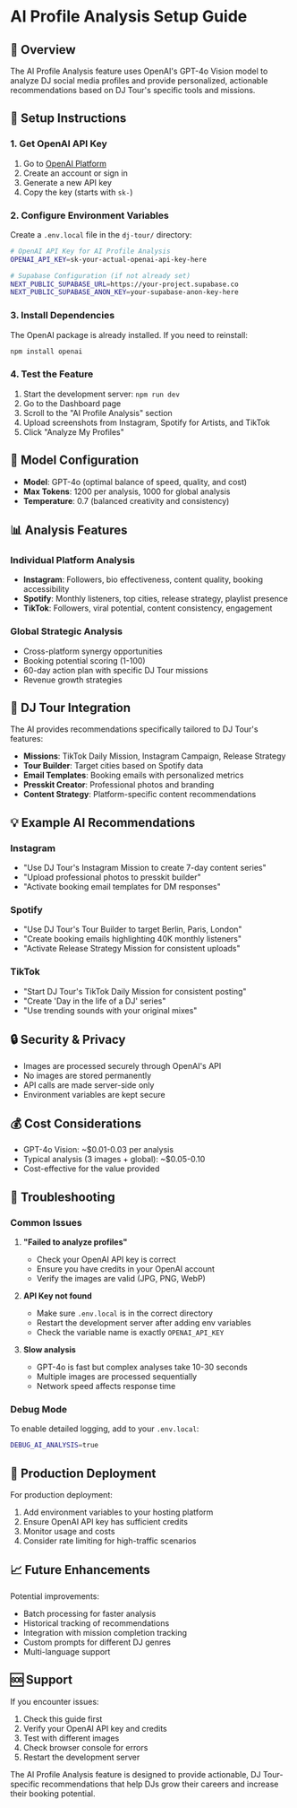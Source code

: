 # AI Profile Analysis Setup Guide

## 🎯 Overview

The AI Profile Analysis feature uses OpenAI's GPT-4o Vision model to analyze DJ social media profiles and provide personalized, actionable recommendations based on DJ Tour's specific tools and missions.

## 🔧 Setup Instructions

### 1. Get OpenAI API Key

1. Go to [OpenAI Platform](https://platform.openai.com/api-keys)
2. Create an account or sign in
3. Generate a new API key
4. Copy the key (starts with `sk-`)

### 2. Configure Environment Variables

Create a `.env.local` file in the `dj-tour/` directory:

```bash
# OpenAI API Key for AI Profile Analysis
OPENAI_API_KEY=sk-your-actual-openai-api-key-here

# Supabase Configuration (if not already set)
NEXT_PUBLIC_SUPABASE_URL=https://your-project.supabase.co
NEXT_PUBLIC_SUPABASE_ANON_KEY=your-supabase-anon-key-here
```

### 3. Install Dependencies

The OpenAI package is already installed. If you need to reinstall:

```bash
npm install openai
```

### 4. Test the Feature

1. Start the development server: `npm run dev`
2. Go to the Dashboard page
3. Scroll to the "AI Profile Analysis" section
4. Upload screenshots from Instagram, Spotify for Artists, and TikTok
5. Click "Analyze My Profiles"

## 🤖 Model Configuration

- **Model**: GPT-4o (optimal balance of speed, quality, and cost)
- **Max Tokens**: 1200 per analysis, 1000 for global analysis
- **Temperature**: 0.7 (balanced creativity and consistency)

## 📊 Analysis Features

### Individual Platform Analysis
- **Instagram**: Followers, bio effectiveness, content quality, booking accessibility
- **Spotify**: Monthly listeners, top cities, release strategy, playlist presence
- **TikTok**: Followers, viral potential, content consistency, engagement

### Global Strategic Analysis
- Cross-platform synergy opportunities
- Booking potential scoring (1-100)
- 60-day action plan with specific DJ Tour missions
- Revenue growth strategies

## 🎯 DJ Tour Integration

The AI provides recommendations specifically tailored to DJ Tour's features:

- **Missions**: TikTok Daily Mission, Instagram Campaign, Release Strategy
- **Tour Builder**: Target cities based on Spotify data
- **Email Templates**: Booking emails with personalized metrics
- **Presskit Creator**: Professional photos and branding
- **Content Strategy**: Platform-specific content recommendations

## 💡 Example AI Recommendations

### Instagram
- "Use DJ Tour's Instagram Mission to create 7-day content series"
- "Upload professional photos to presskit builder"
- "Activate booking email templates for DM responses"

### Spotify
- "Use DJ Tour's Tour Builder to target Berlin, Paris, London"
- "Create booking emails highlighting 40K monthly listeners"
- "Activate Release Strategy Mission for consistent uploads"

### TikTok
- "Start DJ Tour's TikTok Daily Mission for consistent posting"
- "Create 'Day in the life of a DJ' series"
- "Use trending sounds with your original mixes"

## 🔒 Security & Privacy

- Images are processed securely through OpenAI's API
- No images are stored permanently
- API calls are made server-side only
- Environment variables are kept secure

## 💰 Cost Considerations

- GPT-4o Vision: ~$0.01-0.03 per analysis
- Typical analysis (3 images + global): ~$0.05-0.10
- Cost-effective for the value provided

## 🐛 Troubleshooting

### Common Issues

1. **"Failed to analyze profiles"**
   - Check your OpenAI API key is correct
   - Ensure you have credits in your OpenAI account
   - Verify the images are valid (JPG, PNG, WebP)

2. **API Key not found**
   - Make sure `.env.local` is in the correct directory
   - Restart the development server after adding env variables
   - Check the variable name is exactly `OPENAI_API_KEY`

3. **Slow analysis**
   - GPT-4o is fast but complex analyses take 10-30 seconds
   - Multiple images are processed sequentially
   - Network speed affects response time

### Debug Mode

To enable detailed logging, add to your `.env.local`:

```bash
DEBUG_AI_ANALYSIS=true
```

## 🚀 Production Deployment

For production deployment:

1. Add environment variables to your hosting platform
2. Ensure OpenAI API key has sufficient credits
3. Monitor usage and costs
4. Consider rate limiting for high-traffic scenarios

## 📈 Future Enhancements

Potential improvements:
- Batch processing for faster analysis
- Historical tracking of recommendations
- Integration with mission completion tracking
- Custom prompts for different DJ genres
- Multi-language support

## 🆘 Support

If you encounter issues:
1. Check this guide first
2. Verify your OpenAI API key and credits
3. Test with different images
4. Check browser console for errors
5. Restart the development server

The AI Profile Analysis feature is designed to provide actionable, DJ Tour-specific recommendations that help DJs grow their careers and increase their booking potential. 